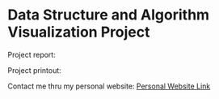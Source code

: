 # Data Structure and Algorithm Visualization Project

Project report:

Project printout:

Contact me thru my personal website: [Personal Website Link](https://alvg2.github.io/personal-website/)
